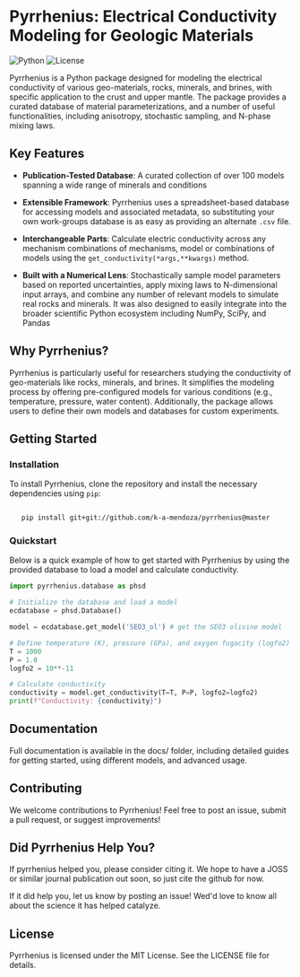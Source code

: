 
# Pyrrhenius: Electrical Conductivity Modeling for Geologic Materials

![Python](https://img.shields.io/badge/python-3.8%20%7C%203.9%20%7C%203.10%20%7C%203.11%20%7C%203.12-blue)
![License](https://img.shields.io/badge/License-MIT-green)

Pyrrhenius is a Python package designed for modeling the electrical conductivity of various geo-materials,  rocks, minerals, and brines, with specific application to the crust and upper mantle. The package provides a curated database of material parameterizations, and a number of useful functionalities, including anisotropy, stochastic sampling, and N-phase mixing laws. 

## Key Features

- **Publication-Tested Database**: A curated collection of over 100 models spanning a wide range of minerals and conditions

- **Extensible Framework**: Pyrrhenius uses a spreadsheet-based database for accessing models and associated metadata, so substituting your own work-groups database is as easy as providing an alternate ``.csv`` file.

- **Interchangeable Parts**: Calculate electric conductivity across any mechanism combinations of mechanisms, model or combinations of models using the ``get_conductivity(*args,**kwargs)`` method.

- **Built with a Numerical Lens**: Stochastically sample model parameters based on reported uncertainties, apply mixing laws to N-dimensional input arrays, and combine any number of relevant models to simulate real rocks and minerals. It was also designed to easily integrate into the broader scientific Python ecosystem including NumPy, SciPy, and Pandas

## Why Pyrrhenius?

Pyrrhenius is particularly useful for researchers studying the conductivity of geo-materials like rocks, minerals, and brines. It simplifies the modeling process by offering pre-configured models for various conditions (e.g., temperature, pressure, water content). Additionally, the package allows users to define their own models and databases for custom experiments.

## Getting Started

### Installation

To install Pyrrhenius, clone the repository and install the necessary dependencies using `pip`:

```bash

   pip install git+git://github.com/k-a-mendoza/pyrrhenius@master
```
### Quickstart
Below is a quick example of how to get started with Pyrrhenius by using the provided database to load a model and calculate conductivity.

```python 
import pyrrhenius.database as phsd

# Initialize the database and load a model
ecdatabase = phsd.Database()

model = ecdatabase.get_model('SEO3_ol') # get the SEO3 olivine model

# Define temperature (K), pressure (GPa), and oxygen fugacity (logfo2)
T = 1000
P = 1.0
logfo2 = 10**-11

# Calculate conductivity
conductivity = model.get_conductivity(T=T, P=P, logfo2=logfo2)
print(f"Conductivity: {conductivity}")
```

## Documentation

Full documentation is available in the docs/ folder, including detailed guides for getting started, using different models, and advanced usage.

## Contributing

We welcome contributions to Pyrrhenius! Feel free to post an issue, submit a pull request, or suggest improvements!

## Did Pyrrhenius Help You?

If pyrrhenius helped you, please consider citing it. We hope to have a JOSS or similar journal publication out soon, so just cite the github for now. 

If it did help you, let us know by posting an issue! Wed'd love to know all about the science it has helped catalyze. 

## License

Pyrrhenius is licensed under the MIT License. See the LICENSE file for details.